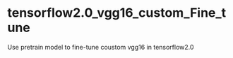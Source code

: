 # tensorflow2.0_vgg16_custom_Fine_tune
Use pretrain model to fine-tune coustom vgg16 in tensorflow2.0
